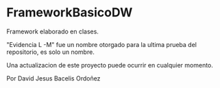# FrameworkBasicoDW
Framework elaborado en clases.

"Evidencia L -M" fue un nombre otorgado para la ultima prueba del repositorio, es solo un nombre.

Una actualizacion de este proyecto puede ocurrir en cualquier momento.

Por David Jesus Bacelis Ordoñez

